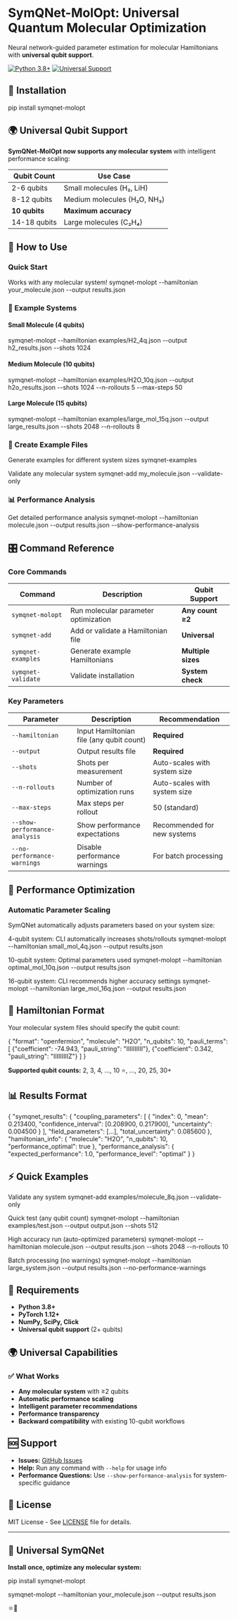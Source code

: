 # SymQNet-MolOpt: Universal Quantum Molecular Optimization

Neural network-guided parameter estimation for molecular Hamiltonians with **universal qubit support**.


[![Python 3.8+](https://img.shields.io/badge/python-3.8+-blue.svg)](https://www.python.org/downloads/)
[![Universal Support](https://img.shields.io/badge/qubits-2%2B%20supported-green.svg)](https://github.com/YTomar79/symqnet-molopt)

## 🚀 Installation

pip install symqnet-molopt

 

## 🌍 Universal Qubit Support

**SymQNet-MolOpt now supports any molecular system** with intelligent performance scaling:

| Qubit Count | Use Case |
|-------------|----------|
| 2-6 qubits  |  Small molecules (H₂, LiH) |
| 8-12 qubits | Medium molecules (H₂O, NH₃) |
| **10 qubits** |  **Maximum accuracy** |
| 14-18 qubits | Large molecules (C₂H₄) |


## 📖 How to Use

### Quick Start
Works with any molecular system!
symqnet-molopt --hamiltonian your_molecule.json --output results.json

 

### 🧪 Example Systems

#### Small Molecule (4 qubits)
symqnet-molopt
--hamiltonian examples/H2_4q.json
--output h2_results.json
--shots 1024

 

#### Medium Molecule (10 qubits)
symqnet-molopt
--hamiltonian examples/H2O_10q.json
--output h2o_results.json
--shots 1024
--n-rollouts 5
--max-steps 50

 

#### Large Molecule (15 qubits)
symqnet-molopt
--hamiltonian examples/large_mol_15q.json
--output large_results.json
--shots 2048
--n-rollouts 8

 

### 🔧 Create Example Files
Generate examples for different system sizes
symqnet-examples

Validate any molecular system
symqnet-add my_molecule.json --validate-only

 

### 📊 Performance Analysis
Get detailed performance analysis
symqnet-molopt
--hamiltonian molecule.json
--output results.json
--show-performance-analysis

 

## 🎛️ Command Reference

### Core Commands
| Command | Description | Qubit Support |
|---------|-------------|---------------|
| `symqnet-molopt` | Run molecular parameter optimization | **Any count ≥2** |
| `symqnet-add` | Add or validate a Hamiltonian file | **Universal** |
| `symqnet-examples` | Generate example Hamiltonians | **Multiple sizes** |
| `symqnet-validate` | Validate installation | **System check** |

### Key Parameters
| Parameter | Description | Recommendation |
|-----------|-------------|----------------|
| `--hamiltonian` | Input Hamiltonian file (any qubit count) | **Required** |
| `--output` | Output results file | **Required** |
| `--shots` | Shots per measurement | Auto-scales with system size |
| `--n-rollouts` | Number of optimization runs | Auto-scales with system size |
| `--max-steps` | Max steps per rollout | 50 (standard) |
| `--show-performance-analysis` | Show performance expectations | Recommended for new systems |
| `--no-performance-warnings` | Disable performance warnings | For batch processing |

## 🎯 Performance Optimization

### Automatic Parameter Scaling
SymQNet automatically adjusts parameters based on your system size:

4-qubit system: CLI automatically increases shots/rollouts
symqnet-molopt --hamiltonian small_mol_4q.json --output results.json

10-qubit system: Optimal parameters used
symqnet-molopt --hamiltonian optimal_mol_10q.json --output results.json

16-qubit system: CLI recommends higher accuracy settings
symqnet-molopt --hamiltonian large_mol_16q.json --output results.json

 


 

## 📁 Hamiltonian Format

Your molecular system files should specify the qubit count:

{
"format": "openfermion",
"molecule": "H2O",
"n_qubits": 10,
"pauli_terms": [
{"coefficient": -74.943, "pauli_string": "IIIIIIIIII"},
{"coefficient": 0.342, "pauli_string": "IIIIIIIIIZ"}
]
}


**Supported qubit counts:** 2, 3, 4, ..., 10 ⭐, ..., 20, 25, 30+

## 📊 Results Format

{
"symqnet_results": {
"coupling_parameters": [
{
"index": 0,
"mean": 0.213400,
"confidence_interval": [0.208900, 0.217900],
"uncertainty": 0.004500
}
],
"field_parameters": [...],
"total_uncertainty": 0.085600
},
"hamiltonian_info": {
"molecule": "H2O",
"n_qubits": 10,
"performance_optimal": true
},
"performance_analysis": {
"expected_performance": 1.0,
"performance_level": "optimal"
}
}

 

## ⚡ Quick Examples

Validate any system
symqnet-add examples/molecule_8q.json --validate-only

Quick test (any qubit count)
symqnet-molopt --hamiltonian examples/test.json --output output.json --shots 512

High accuracy run (auto-optimized parameters)
symqnet-molopt --hamiltonian molecule.json --output results.json --shots 2048 --n-rollouts 10

Batch processing (no warnings)
symqnet-molopt --hamiltonian large_system.json --output results.json --no-performance-warnings

 

## 🔧 Requirements

- **Python 3.8+**
- **PyTorch 1.12+**
- **NumPy, SciPy, Click**
- **Universal qubit support** (2+ qubits)


## 🌍 Universal Capabilities

### ✅ What Works
- **Any molecular system** with ≥2 qubits
- **Automatic performance scaling** 
- **Intelligent parameter recommendations**
- **Performance transparency**
- **Backward compatibility** with existing 10-qubit workflows


 

## 🆘 Support

- **Issues:** [GitHub Issues](https://github.com/YTomar79/symqnet-molopt/issues)
- **Help:** Run any command with `--help` for usage info
- **Performance Questions:** Use `--show-performance-analysis` for system-specific guidance

## 📄 License

MIT License - See [LICENSE](LICENSE) file for details.

---

## 🎉 Universal SymQNet

**Install once, optimize any molecular system:**

pip install symqnet-molopt

symqnet-molopt --hamiltonian your_molecule.json --output results.json

 ⚛️🚀
